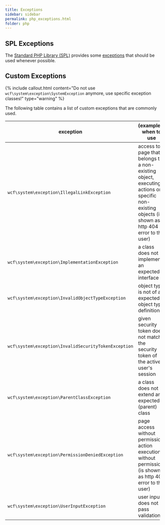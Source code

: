 ```yaml
---
title: Exceptions
sidebar: sidebar
permalink: php_exceptions.html
folder: php
---
```


## SPL Exceptions

The [Standard PHP Library (SPL)](https://secure.php.net/manual/en/book.spl.php) provides some [exceptions](https://secure.php.net/manual/en/spl.exceptions.php) that should be used whenever possible.


## Custom Exceptions

{% include callout.html content="Do not use `wcf\system\exception\SystemException` anymore, use specific exception classes!" type="warning" %}

The following table contains a list of custom exceptions that are commonly used.

| exception | (examples) when to use |
|-----------|------------------------|
| `wcf\system\exception\IllegalLinkException` | access to a page that belongs to a non-existing object, executing actions on specific non-existing objects (is shown as http 404 error to the user) |
| `wcf\system\exception\ImplementationException` | a class does not implement an expected interface |
| `wcf\system\exception\InvalidObjectTypeException` | object type is not of an expected object type definition |
| `wcf\system\exception\InvalidSecurityTokenException` | given security token does not match the security token of the active user's session |
| `wcf\system\exception\ParentClassException` | a class does not extend an expected (parent) class |
| `wcf\system\exception\PermissionDeniedException` | page access without permission, action execution without permission (is shown as http 403 error to the user) |
| `wcf\system\exception\UserInputException` | user input does not pass validation |
